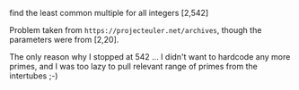 find the least common multiple for all integers [2,542]


Problem taken from `https://projecteuler.net/archives`, though the parameters were from [2,20].

The only reason why I stopped at 542 ... I didn't want to hardcode any more primes, and I was too lazy to pull relevant range of primes from the intertubes ;-)
